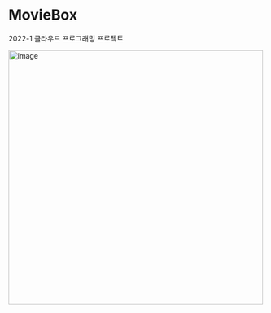 # MovieBox
2022-1 클라우드 프로그래밍 프로젝트

<img width="500" alt="image" src="https://user-images.githubusercontent.com/69106295/170725126-a7bec10c-1836-4c0b-a30e-d7deb655b64d.png">
